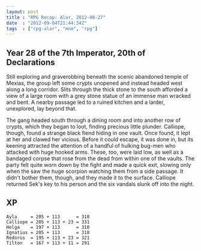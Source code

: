 ```yaml
---
layout: post
title : "RPG Recap: Alar, 2012-08-27"
date  : "2012-09-04T21:44:34Z"
tags  : ["rpg-alar", "mnm", "rpg"]
---
```

## Year 28 of the 7th Imperator, 20th of Declarations

Still exploring and graverobbing beneath the scenic abandoned temple of Mexias,
the group left some crypts unopened and instead headed west along a long
corridor.  Slits through the thick stone to the south afforded a view of a
large room with a grey stone statue of an immense man wracked and bent.  A
nearby passage led to a ruined kitchen and a larder, unexplored, lay beyond
that.

The gang headed south through a dining room and into another row of crypts,
which they began to loot, finding precious little plunder.  Calliope, though,
found a strange black fiend hiding in one vault.  Once found, it lept at her
and clawed her vicious.  Before it could escape, it was done in, but its
keening attracted the attention of a handful of hulking bug-men who attacked
with huge hooked arms.  These, too, were laid low, as well as a bandaged corpse that rose from the dead from within one of the vaults.  The party felt quite
worn down by the fight and made a quick exit, slowing only when the saw the
huge scorpion watching them from a side passage.  It didn't bother them,
though, and they made it to the surface.  Calliope returned Sek's key to his
person and the six vandals slunk off into the night.

## XP

    Ayla     = 205 + 113      = 318
    Calliope = 205 + 113 + 23 = 331
    Helga    = 197 + 113      = 310
    Ignatius = 205 + 113      = 318
    Redorus  = 195 + 113 + 23 = 321
    Tilton   = 167 + 113 + 11 = 291
